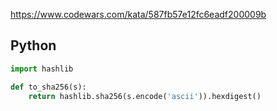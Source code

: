 https://www.codewars.com/kata/587fb57e12fc6eadf200009b

## Python
```python
import hashlib

def to_sha256(s):
    return hashlib.sha256(s.encode('ascii')).hexdigest()
```